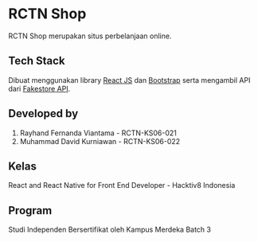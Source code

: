 # RCTN Shop

RCTN Shop merupakan situs perbelanjaan online.

## Tech Stack

Dibuat menggunakan library [React JS](https://reactjs.org/) dan [Bootstrap](https://react-bootstrap.netlify.app/) serta mengambil API dari [Fakestore API](https://fakestoreapi.com/).

## Developed by

1. Rayhand Fernanda Viantama - RCTN-KS06-021
2. Muhammad David Kurniawan - RCTN-KS06-022

## Kelas

React and React Native for Front End Developer - Hacktiv8 Indonesia

## Program

Studi Independen Bersertifikat oleh Kampus Merdeka Batch 3

